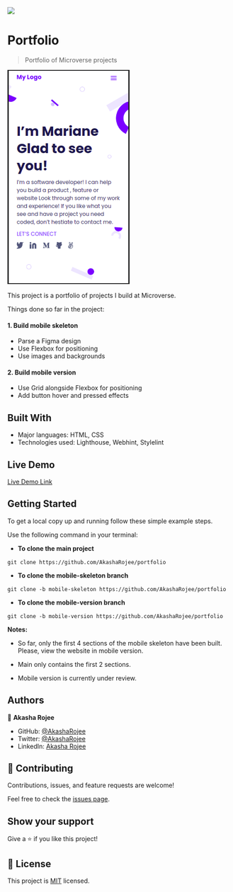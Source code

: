 ![](https://img.shields.io/badge/Microverse-blueviolet)

# Portfolio

> Portfolio of Microverse projects

![screenshot](images/portfolio.png)

This project is a portfolio of projects I build at Microverse.

Things done so far in the project:

#### 1. Build mobile skeleton

* Parse a Figma design
* Use Flexbox for positioning
* Use images and backgrounds

#### 2. Build mobile version

* Use Grid alongside Flexbox for positioning
* Add button hover and pressed effects

## Built With

- Major languages: HTML, CSS
- Technologies used: Lighthouse, Webhint, Stylelint

## Live Demo

[Live Demo Link](https://akasharojee.github.io/portfolio/)

## Getting Started

To get a local copy up and running follow these simple example steps.

Use the following command in your terminal:

* **To clone the main project**
```
git clone https://github.com/AkashaRojee/portfolio
```

* **To clone the mobile-skeleton branch**

```
git clone -b mobile-skeleton https://github.com/AkashaRojee/portfolio
```

* **To clone the mobile-version branch**

```
git clone -b mobile-version https://github.com/AkashaRojee/portfolio
```

**Notes:**

* So far, only the first 4 sections of the mobile skeleton have been built. Please, view the website in mobile version.

* Main only contains the first 2 sections.

* Mobile version is currently under review.

## Authors

👤 **Akasha Rojee**

- GitHub: [@AkashaRojee](https://github.com/AkashaRojee)
- Twitter: [@AkashaRojee](https://twitter.com/AkashaRojee)
- LinkedIn: [Akasha Rojee](https://linkedin.com/in/AkashaRojee)

## 🤝 Contributing

Contributions, issues, and feature requests are welcome!

Feel free to check the [issues page](https://github.com/AkashaRojee/portfolio/issues).

## Show your support

Give a ⭐️ if you like this project!

## 📝 License

This project is [MIT](./MIT.md) licensed.